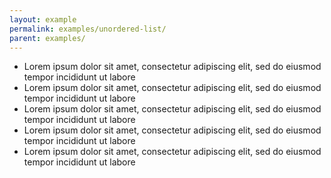 ```yaml
---
layout: example
permalink: examples/unordered-list/
parent: examples/
---
```


<article>
<ul>
	<li>Lorem ipsum dolor sit amet, consectetur adipiscing elit, sed do eiusmod tempor incididunt ut labore</li>
	<li>Lorem ipsum dolor sit amet, consectetur adipiscing elit, sed do eiusmod tempor incididunt ut labore</li>
	<li>Lorem ipsum dolor sit amet, consectetur adipiscing elit, sed do eiusmod tempor incididunt ut labore</li>
	<li>Lorem ipsum dolor sit amet, consectetur adipiscing elit, sed do eiusmod tempor incididunt ut labore</li>
	<li>Lorem ipsum dolor sit amet, consectetur adipiscing elit, sed do eiusmod tempor incididunt ut labore</li>
</ul>
</article>